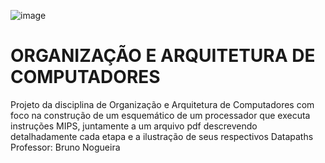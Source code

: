 ![image](https://github.com/user-attachments/assets/98b03029-adeb-4da7-b003-c56854485b49)

<h1 align="left"> ORGANIZAÇÃO E ARQUITETURA DE COMPUTADORES </h1>
Projeto da disciplina de Organização e Arquitetura de Computadores
com foco na construção de um esquemático de um processador que executa
instruções MIPS, juntamente a um arquivo pdf descrevendo detalhadamente
cada etapa e a ilustração de seus respectivos Datapaths<br />
Professor: Bruno Nogueira<br />
